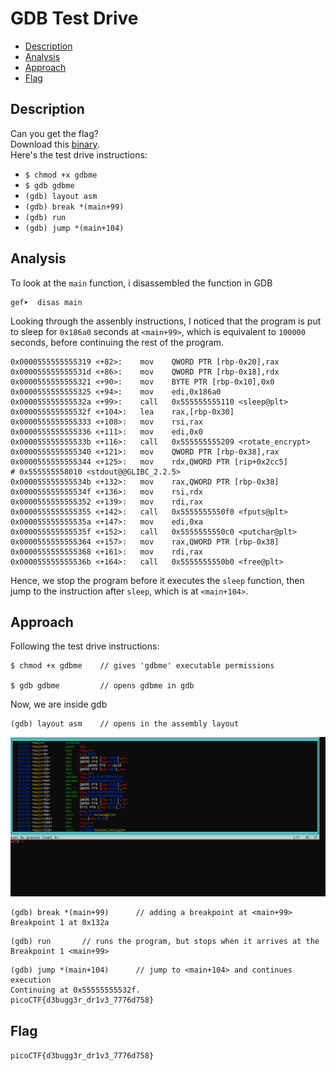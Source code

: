 # GDB Test Drive

- [Description](#description)
- [Analysis](#analysis)
- [Approach](#approach)
- [Flag](#flag)

## Description

Can you get the flag? <br>
Download this [binary](https://artifacts.picoctf.net/c/87/gdbme). <br>
Here's the test drive instructions:
- `$ chmod +x gdbme`
- `$ gdb gdbme`
- `(gdb) layout asm`
- `(gdb) break *(main+99)`
- `(gdb) run`
- `(gdb) jump *(main+104)`

## Analysis

To look at the `main` function, i disassembled the function in GDB

```
gef➤  disas main
```

Looking through the assenbly instructions, I noticed that the program is put to sleep for `0x186a0` seconds at `<main+99>`, which is equivalent to `100000` seconds, before continuing the rest of the program.

```
0x0000555555555319 <+82>:    mov    QWORD PTR [rbp-0x20],rax
0x000055555555531d <+86>:    mov    QWORD PTR [rbp-0x18],rdx
0x0000555555555321 <+90>:    mov    BYTE PTR [rbp-0x10],0x0
0x0000555555555325 <+94>:    mov    edi,0x186a0
0x000055555555532a <+99>:    call   0x555555555110 <sleep@plt>
0x000055555555532f <+104>:   lea    rax,[rbp-0x30]
0x0000555555555333 <+108>:   mov    rsi,rax
0x0000555555555336 <+111>:   mov    edi,0x0
0x000055555555533b <+116>:   call   0x555555555209 <rotate_encrypt>
0x0000555555555340 <+121>:   mov    QWORD PTR [rbp-0x38],rax
0x0000555555555344 <+125>:   mov    rdx,QWORD PTR [rip+0x2cc5]        # 0x555555558010 <stdout@@GLIBC_2.2.5>
0x000055555555534b <+132>:   mov    rax,QWORD PTR [rbp-0x38]
0x000055555555534f <+136>:   mov    rsi,rdx
0x0000555555555352 <+139>:   mov    rdi,rax
0x0000555555555355 <+142>:   call   0x5555555550f0 <fputs@plt>
0x000055555555535a <+147>:   mov    edi,0xa
0x000055555555535f <+152>:   call   0x5555555550c0 <putchar@plt>
0x0000555555555364 <+157>:   mov    rax,QWORD PTR [rbp-0x38]
0x0000555555555368 <+161>:   mov    rdi,rax
0x000055555555536b <+164>:   call   0x5555555550b0 <free@plt>
```

Hence, we stop the program before it executes the `sleep` function, then jump to the instruction after `sleep`, which is at `<main+104>`.

## Approach

Following the test drive instructions:

```
$ chmod +x gdbme	// gives 'gdbme' executable permissions

$ gdb gdbme			// opens gdbme in gdb
```

Now, we are inside gdb

```
(gdb) layout asm 	// opens in the assembly layout
```

<p align="center">
  <img src="https://raw.githubusercontent.com/DarrenPea/picoCTF_writeups/refs/heads/main/picoCTF-2022/Reverse-Engineering/GDB-Test-Drive/img/asm.png" />
</p>

```
(gdb) break *(main+99)		// adding a breakpoint at <main+99>
Breakpoint 1 at 0x132a
```

```
(gdb) run		// runs the program, but stops when it arrives at the Breakpoint 1 <main+99>
```

```
(gdb) jump *(main+104)		// jump to <main+104> and continues execution
Continuing at 0x55555555532f.
picoCTF{d3bugg3r_dr1v3_7776d758}
```

## Flag

`picoCTF{d3bugg3r_dr1v3_7776d758}`